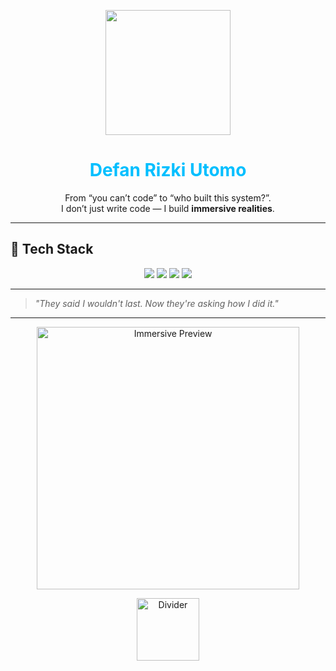 <p align="center">
  <img src="https://i.pinimg.com/736x/f1/e3/de/f1e3de367a42119aeeaefd42fd33fc91.jpg" width="200"/>
</p>

<h1 align="center" style="color:#00BFFF;">Defan Rizki Utomo</h1>

<p align="center">
  From “you can’t code” to “who built this system?”.<br>
  I don’t just write code — I build <b>immersive realities</b>.
</p>

---

## 🧠 Tech Stack

<p align="center">
  <img src="https://img.shields.io/badge/PAWN-ED7014?style=for-the-badge&logo=codeforces&logoColor=white"/>
  <img src="https://img.shields.io/badge/C++-00599C?style=for-the-badge&logo=c%2B%2B&logoColor=white"/>
  <img src="https://img.shields.io/badge/JavaScript-F7DF1E?style=for-the-badge&logo=javascript&logoColor=black"/>
  <img src="https://img.shields.io/badge/Python-3776AB?style=for-the-badge&logo=python&logoColor=white"/>
</p>

---

> _"They said I wouldn't last. Now they're asking how I did it."_

---

<p align="center">
  <img src="https://i.pinimg.com/736x/d0/b4/a5/d0b4a55384fed6038595e4542be56eb7.jpg" width="420" alt="Immersive Preview"/>
</p>

<p align="center">
  <img src="https://i.pinimg.com/736x/08/21/8c/08218c6e4ffba05d7849f36964347cc0.jpg" width="100" alt="Divider"/>
</p>
